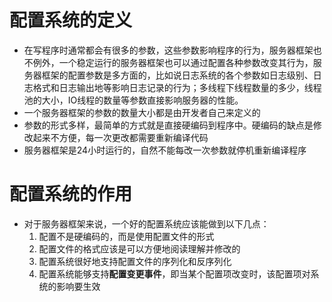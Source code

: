 # 配置系统的定义
- 在写程序时通常都会有很多的参数，这些参数影响程序的行为，服务器框架也不例外，一个稳定运行的服务器框架也可以通过配置各种参数改变其行为，服务器框架的配置参数是多方面的，比如说日志系统的各个参数如日志级别、日志格式和日志输出地等影响日志记录的行为；多线程下线程数量的多少，线程池的大小，IO线程的数量等参数直接影响服务器的性能。
- 一个服务器框架的参数的数量大小都是由开发者自己来定义的
- 参数的形式多样，最简单的方式就是直接硬编码到程序中。硬编码的缺点是修改起来不方便，每一次更改都需要重新编译代码
- 服务器框架是24小时运行的，自然不能每改一次参数就停机重新编译程序
# 配置系统的作用
- 对于服务器框架来说，一个好的配置系统应该能做到以下几点：
	1. 配置不是硬编码的，而是使用配置文件的形式
	2. 配置文件的格式应该是可以方便地阅读理解并修改的
	3. 配置系统很好地支持配置文件的序列化和反序列化
	4. 配置系统能够支持**配置变更事件**，即当某个配置项改变时，该配置项对系统的影响要生效